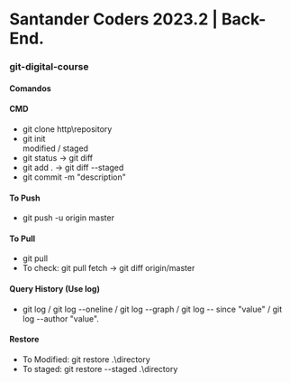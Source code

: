 # Santander Coders 2023.2 | Back-End.
### git-digital-course


#### Comandos<br/>
#### CMD<br/>
- git clone http\repository<br/>
- git init<br/>
modified / staged<br/>
- git status -> git diff<br/>
- git add .  -> git diff --staged<br/>
- git commit -m "description"<br/>
#### To Push<br/>
- git push -u origin master<br/>
#### To Pull<br/>
- git pull <br/>
- To check: git pull fetch -> git diff origin/master<br/>
#### Query History (Use log)<br/>
- git log / git log --oneline / git log --graph / git log -- since "value" / git log --author "value".<br/>
#### Restore<br/>
- To Modified: git restore .\directory<br/>
- To staged: git restore --staged .\directory<br/>
